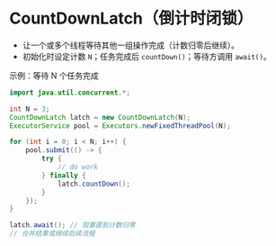 # CountDownLatch（倒计时闭锁）

- 让一个或多个线程等待其他一组操作完成（计数归零后继续）。
- 初始化时设定计数 `N`；任务完成后 `countDown()`；等待方调用 `await()`。

示例：等待 N 个任务完成
```java
import java.util.concurrent.*;

int N = 3;
CountDownLatch latch = new CountDownLatch(N);
ExecutorService pool = Executors.newFixedThreadPool(N);

for (int i = 0; i < N; i++) {
    pool.submit(() -> {
        try {
            // do work
        } finally {
            latch.countDown();
        }
    });
}

latch.await(); // 阻塞直到计数归零
// 合并结果或继续后续流程
```
